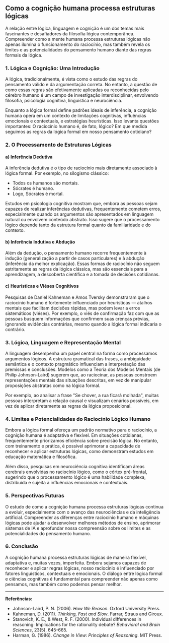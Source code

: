 ## Como a cognição humana processa estruturas lógicas

A relação entre lógica, linguagem e cognição é um dos temas mais fascinantes e desafiadores da filosofia lógica contemporânea. Compreender como a mente humana processa estruturas lógicas não apenas ilumina o funcionamento do raciocínio, mas também revela os limites e as potencialidades do pensamento humano diante das regras formais da lógica.

### 1. Lógica e Cognição: Uma Introdução

A lógica, tradicionalmente, é vista como o estudo das regras do pensamento válido e da argumentação correta. No entanto, a questão de como essas regras são efetivamente aplicadas ou reconhecidas pelo cérebro humano é um campo de investigação interdisciplinar, envolvendo filosofia, psicologia cognitiva, linguística e neurociência.

Enquanto a lógica formal define padrões ideais de inferência, a cognição humana opera em um contexto de limitações cognitivas, influências emocionais e contextuais, e estratégias heurísticas. Isso levanta questões importantes: O raciocínio humano é, de fato, lógico? Em que medida seguimos as regras da lógica formal em nosso pensamento cotidiano?

### 2. O Processamento de Estruturas Lógicas

#### a) Inferência Dedutiva

A inferência dedutiva é o tipo de raciocínio mais diretamente associado à lógica formal. Por exemplo, no silogismo clássico:

- Todos os humanos são mortais.
- Sócrates é humano.
- Logo, Sócrates é mortal.

Estudos em psicologia cognitiva mostram que, embora as pessoas sejam capazes de realizar inferências dedutivas, frequentemente cometem erros, especialmente quando os argumentos são apresentados em linguagem natural ou envolvem conteúdo abstrato. Isso sugere que o processamento lógico depende tanto da estrutura formal quanto da familiaridade e do contexto.

#### b) Inferência Indutiva e Abdução

Além da dedução, o pensamento humano recorre frequentemente à indução (generalização a partir de casos particulares) e à abdução (inferência da melhor explicação). Essas formas de raciocínio não seguem estritamente as regras da lógica clássica, mas são essenciais para a aprendizagem, a descoberta científica e a tomada de decisões cotidianas.

#### c) Heurísticas e Viéses Cognitivos

Pesquisas de Daniel Kahneman e Amos Tversky demonstraram que o raciocínio humano é fortemente influenciado por heurísticas — atalhos mentais que facilitam decisões rápidas, mas podem levar a erros sistemáticos (viéses). Por exemplo, o viés de confirmação faz com que as pessoas busquem informações que confirmem suas crenças prévias, ignorando evidências contrárias, mesmo quando a lógica formal indicaria o contrário.

### 3. Lógica, Linguagem e Representação Mental

A linguagem desempenha um papel central na forma como processamos argumentos lógicos. A estrutura gramatical das frases, a ambiguidade semântica e o contexto pragmático influenciam a interpretação das premissas e conclusões. Modelos como a Teoria dos Modelos Mentais (de Philip Johnson-Laird) sugerem que, ao raciocinar, as pessoas constroem representações mentais das situações descritas, em vez de manipular proposições abstratas como na lógica formal.

Por exemplo, ao analisar a frase "Se chover, a rua ficará molhada", muitas pessoas interpretam a relação causal e visualizam cenários possíveis, em vez de aplicar diretamente as regras da lógica proposicional.

### 4. Limites e Potencialidades do Raciocínio Lógico Humano

Embora a lógica formal ofereça um padrão normativo para o raciocínio, a cognição humana é adaptativa e flexível. Em situações cotidianas, frequentemente priorizamos eficiência sobre precisão lógica. No entanto, com treinamento e prática, é possível aprimorar a capacidade de reconhecer e aplicar estruturas lógicas, como demonstram estudos em educação matemática e filosófica.

Além disso, pesquisas em neurociência cognitiva identificam áreas cerebrais envolvidas no raciocínio lógico, como o córtex pré-frontal, sugerindo que o processamento lógico é uma habilidade complexa, distribuída e sujeita a influências emocionais e contextuais.

### 5. Perspectivas Futuras

O estudo de como a cognição humana processa estruturas lógicas continua a evoluir, especialmente com o avanço das neurociências e da inteligência artificial. Compreender as diferenças entre raciocínio humano e máquinas lógicas pode ajudar a desenvolver melhores métodos de ensino, aprimorar sistemas de IA e aprofundar nossa compreensão sobre os limites e as potencialidades do pensamento humano.

### 6. Conclusão

A cognição humana processa estruturas lógicas de maneira flexível, adaptativa e, muitas vezes, imperfeita. Embora sejamos capazes de reconhecer e aplicar regras lógicas, nosso raciocínio é influenciado por fatores linguísticos, contextuais e emocionais. O diálogo entre lógica formal e ciências cognitivas é fundamental para compreender não apenas como pensamos, mas também como podemos pensar melhor.

---

**Referências:**

- Johnson-Laird, P. N. (2006). *How We Reason*. Oxford University Press.
- Kahneman, D. (2011). *Thinking, Fast and Slow*. Farrar, Straus and Giroux.
- Stanovich, K. E., & West, R. F. (2000). Individual differences in reasoning: Implications for the rationality debate? *Behavioral and Brain Sciences*, 23(5), 645-665.
- Harman, G. (1986). *Change in View: Principles of Reasoning*. MIT Press.